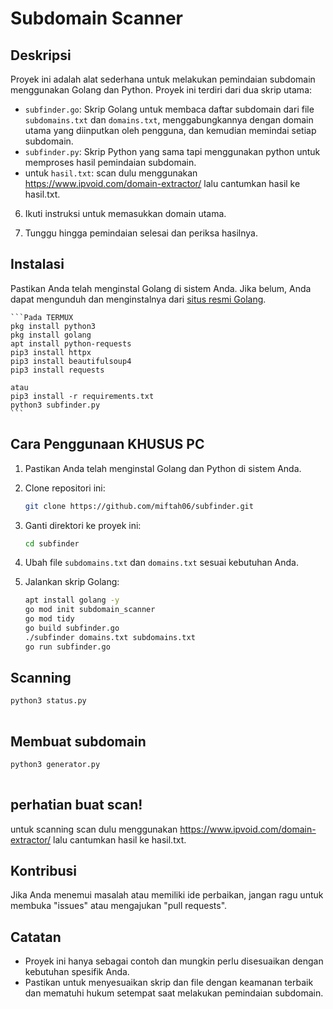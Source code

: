 # Subdomain Scanner

## Deskripsi
Proyek ini adalah alat sederhana untuk melakukan pemindaian subdomain menggunakan Golang dan Python. Proyek ini terdiri dari dua skrip utama:
- `subfinder.go`: Skrip Golang untuk membaca daftar subdomain dari file `subdomains.txt` dan `domains.txt`, menggabungkannya dengan domain utama yang diinputkan oleh pengguna, dan kemudian memindai setiap subdomain.
- `subfinder.py`: Skrip Python yang sama tapi menggunakan python untuk memproses hasil pemindaian subdomain.
- untuk `hasil.txt`: scan dulu menggunakan https://www.ipvoid.com/domain-extractor/ lalu cantumkan hasil ke hasil.txt.

6. Ikuti instruksi untuk memasukkan domain utama.

7. Tunggu hingga pemindaian selesai dan periksa hasilnya.

## Instalasi
Pastikan Anda telah menginstal Golang di sistem Anda. Jika belum, Anda dapat mengunduh dan menginstalnya dari [situs resmi Golang](https://golang.org/dl/).

    ```Pada TERMUX
	pkg install python3
    pkg install golang
	apt install python-requests
	pip3 install httpx
	pip3 install beautifulsoup4
	pip3 install requests

	atau 
	pip3 install -r requirements.txt
	python3 subfinder.py	
    ```

## Cara Penggunaan KHUSUS PC
1. Pastikan Anda telah menginstal Golang dan Python di sistem Anda.

2. Clone repositori ini:
    ```bash
    git clone https://github.com/miftah06/subfinder.git
    ```

3. Ganti direktori ke proyek ini:
    ```bash
    cd subfinder
    ```

4. Ubah file `subdomains.txt` dan `domains.txt` sesuai kebutuhan Anda.

5. Jalankan skrip Golang:
    ```bash
    apt install golang -y
	go mod init subdomain_scanner
	go mod tidy
	go build subfinder.go
	./subfinder domains.txt subdomains.txt
    go run subfinder.go
    ```
	
## Scanning

```python untuk win64
python3 status.py	
    
```

## Membuat subdomain

```python untuk win64
python3 generator.py	
    
```

## perhatian buat scan!
untuk scanning scan dulu menggunakan https://www.ipvoid.com/domain-extractor/ lalu cantumkan hasil ke hasil.txt.

## Kontribusi
Jika Anda menemui masalah atau memiliki ide perbaikan, jangan ragu untuk membuka "issues" atau mengajukan "pull requests".

## Catatan
- Proyek ini hanya sebagai contoh dan mungkin perlu disesuaikan dengan kebutuhan spesifik Anda.
- Pastikan untuk menyesuaikan skrip dan file dengan keamanan terbaik dan mematuhi hukum setempat saat melakukan pemindaian subdomain.
